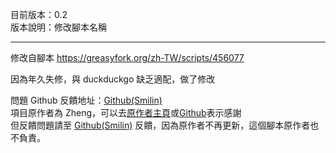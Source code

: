 目前版本：0.2  
版本說明：修改腳本名稱

---

修改自腳本 https://greasyfork.org/zh-TW/scripts/456077

因為年久失修，與 duckduckgo 缺乏適配，做了修改

問題 Github 反饋地址：[Github(Smilin)](https://github.com/Mr-Smilin/chat-gpt-userscript)  
項目原作者為 Zheng，可以去[原作者主頁](https://greasyfork.org/zh-TW/scripts/456077-chatgpt-search)或[Github](https://github.com/zhengbangbo/chat-gpt-userscript)表示感謝  
但反饋問題請至 [Github(Smilin)](https://github.com/Mr-Smilin/chat-gpt-userscript) 反饋，因為原作者不再更新，這個腳本原作者也不負責。
